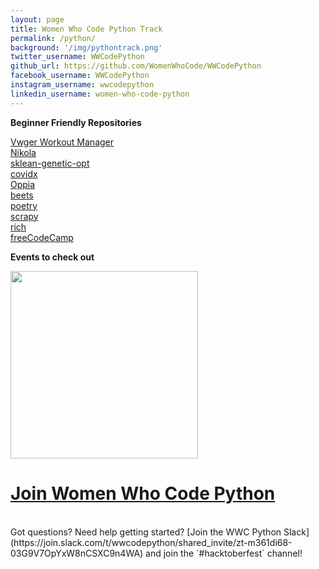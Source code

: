 ```yaml
---
layout: page
title: Women Who Code Python Track
permalink: /python/
background: '/img/pythontrack.png'
twitter_username: WWCodePython
github_url: https://github.com/WomenWhoCode/WWCodePython
facebook_username: WWCodePython
instagram_username: wwcodepython
linkedin_username: women-who-code-python
---
```


**Beginner Friendly Repositories**

[Vwger Workout Manager](https://github.com/wger-project/wger)
<br />
[Nikola](https://getnikola.com/)
<br />
[sklean-genetic-opt](https://sklearn-genetic-opt.readthedocs.io/en/latest/)
<br />
[covidx](https://www.covidsos.net/website/home.html)
<br />
[Oppia](https://github.com/oppia/oppia)
<br />
[beets](https://github.com/beetbox/beets)
<br />
[poetry](https://github.com/python-poetry/poetry)
<br />
[scrapy](https://github.com/scrapy/scrapy)
<br />
[rich](https://github.com/willmcgugan/rich)
<br />
[freeCodeCamp](https://github.com/freeCodeCamp/freeCodeCamp)
<br />

**Events to check out**

<img src = "{{site.baseurl}}/img/event.png" width="300" height="300">

# [Join Women Who Code Python](https://linktr.ee/wwcodepython)
<br />
Got questions? Need help getting started? [Join the WWC Python Slack](https://join.slack.com/t/wwcodepython/shared_invite/zt-m361di68-03G9V7OpYxW8nCSXC9n4WA) and join the `#hacktoberfest` channel!
